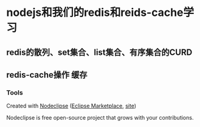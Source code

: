 

# nodejs和我们的redis和reids-cache学习



## redis的散列、set集合、list集合、有序集合的CURD



## redis-cache操作 缓存



### Tools

Created with [Nodeclipse](https://github.com/Nodeclipse/nodeclipse-1)
 ([Eclipse Marketplace](http://marketplace.eclipse.org/content/nodeclipse), [site](http://www.nodeclipse.org))   

Nodeclipse is free open-source project that grows with your contributions.
